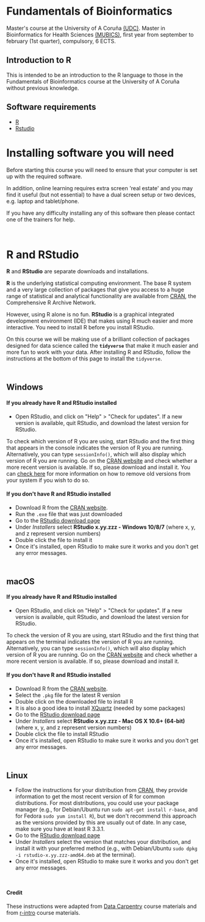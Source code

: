 # Fundamentals of Bioinformatics

Master's course at the University of A Coruña [(UDC)](https://www.udc.gal). Master in Bioinformatics for Health Sciences [(MUBICS)](https://www.master.bioinformatica.fic.udc.es/), first year from september to february (1st quarter), compulsory, 6 ECTS.

## Introduction to R

This is intended to be an introduction to the R language to those in the Fundamentals of Bioinformatics course at the University of A Coruña without previous knowledge.

## Software requirements

- [R](https://www.r-project.org/)
- [Rstudio](https://rstudio.com/products/rstudio/)

# Installing software you will need

Before starting this course you will need to ensure that your computer is set
up with the required software.

In addition, online learning requires extra screen 'real estate' and you may
find it useful (but not essential) to have a dual screen setup or two devices,
e.g. laptop and tablet/phone.

If you have any difficulty installing any of this software then please contact
one of the trainers for help.

<div style="line-height: 100%;"><br/></div>

# R and RStudio

**R** and **RStudio** are separate downloads and installations.

**R** is the underlying statistical computing environment. The base R system and
a very large collection of packages that give you access to a huge range of
statistical and analytical functionality are available from
[CRAN](https://cran.r-project.org), the Comprehensive R Archive Network.

However, using R alone is no fun. **RStudio** is a graphical integrated
development environment (IDE) that makes using R much easier and more
interactive. You need to install R before you install RStudio.

On this course we will be making use of a brilliant collection of packages
designed for data science called the **`tidyverse`** that make it much easier
and more fun to work with your data. After installing R and RStudio, follow
the instructions at the bottom of this page to install the `tidyverse`.

<div style="line-height: 75%;"><br/></div>

## Windows

#### If you already have R and RStudio installed

* Open RStudio, and click on "Help" > "Check for updates". If a new version is
  available, quit RStudio, and download the latest version for RStudio.

To check which version of R you are using, start RStudio and the first thing
that appears in the console indicates the version of R you are running.
Alternatively, you can type `sessionInfo()`, which will also display which
version of R you are running. Go on the
[CRAN website](https://cran.r-project.org/bin/windows/base/) and check whether
a more recent version is available. If so, please download and install it. You
can [check here](https://cran.r-project.org/bin/windows/base/rw-FAQ.html#How-do-I-UNinstall-R_003f)
for more information on how to remove old versions from your system if you wish
to do so.

#### If you don't have R and RStudio installed

* Download R from the [CRAN website](https://cran.r-project.org/bin/windows/base/release.htm).
* Run the `.exe` file that was just downloaded
* Go to the [RStudio download page](https://www.rstudio.com/products/rstudio/download/#download)
* Under *Installers* select **RStudio x.yy.zzz - Windows 10/8/7** (where x, y, and z represent version numbers)
* Double click the file to install it
* Once it's installed, open RStudio to make sure it works and you don't get any
  error messages.

<div style="line-height: 75%;"><br/></div>

## macOS

#### If you already have R and RStudio installed

* Open RStudio, and click on "Help" > "Check for updates". If a new version is
	available, quit RStudio, and download the latest version for RStudio.

To check the version of R you are using, start RStudio and the first thing that
appears on the terminal indicates the version of R you are running.
Alternatively, you can type `sessionInfo()`, which will also display which
version of R you are running. Go on the
[CRAN website](https://cran.r-project.org/bin/macosx/) and check whether a more
recent version is available. If so, please download and install it.

#### If you don't have R and RStudio installed

* Download R from
  the [CRAN website](https://cran.r-project.org/bin/macosx/).
* Select the `.pkg` file for the latest R version
* Double click on the downloaded file to install R
* It is also a good idea to install [XQuartz](https://www.xquartz.org/) (needed
  by some packages)
* Go to the [RStudio download page](https://www.rstudio.com/products/rstudio/download/#download)
* Under *Installers* select **RStudio x.yy.zzz - Mac OS X 10.6+ (64-bit)**
  (where x, y, and z represent version numbers)
* Double click the file to install RStudio
* Once it's installed, open RStudio to make sure it works and you don't get any
  error messages.

<div style="line-height: 75%;"><br/></div>

## Linux

* Follow the instructions for your distribution
  from [CRAN](https://cloud.r-project.org/bin/linux), they provide information
  to get the most recent version of R for common distributions. For most
  distributions, you could use your package manager (e.g., for Debian/Ubuntu run
  `sudo apt-get install r-base`, and for Fedora `sudo yum install R`), but we
  don't recommend this approach as the versions provided by this are
  usually out of date. In any case, make sure you have at least R 3.3.1.
* Go to the
  [RStudio download page](https://www.rstudio.com/products/rstudio/download/#download)
* Under *Installers* select the version that matches your distribution, and
  install it with your preferred method (e.g., with Debian/Ubuntu `sudo dpkg -i
  rstudio-x.yy.zzz-amd64.deb` at the terminal).
* Once it's installed, open RStudio to make sure it works and you don't get any
  error messages.

<div style="line-height: 100%;"><br/></div>

#### Credit

These instructions were adapted from [Data Carpentry](https://datacarpentry.org)
course materials and from [r-intro](https://github.com/bioinformatics-core-shared-training/r-intro) course materials.
